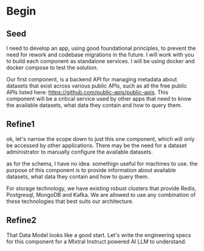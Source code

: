 # Begin

## Seed

I need to develop an app, using good foundational principles, to prevent the need for rework and codebase migrations in the future. I will work with you to build each component as standalone services. I will be using docker and docker compose to test the solution.

Our first component, is a backend API for managing metadata about datasets that exist across various public APIs, such as all the free public APIs listed here: https://github.com/public-apis/public-apis. This component will be a critical service used by other apps that need to know the available datasets, what data they contain and how to query them.

## Refine1

ok, let's narrow the scope down to just this one component, which will only be accessed by other applications. There may be the need for a dataset administrator to manually configure the available datasets.

as for the schema, I have no idea. somethign useful for machines to use. the purpose of this component is to provide information about available datasets, what data they contain and how to query them.

For storage technology, we have existing robust clusters that provide Redis, Postgresql, MongoDB and Kafka. We are allowed to use any combination of these technologies that best suits our architecture.

## Refine2

That Data Model looks like a good start. Let's write the engineering specs for this component for a MIxtral Instruct powered AI LLM to understand.
